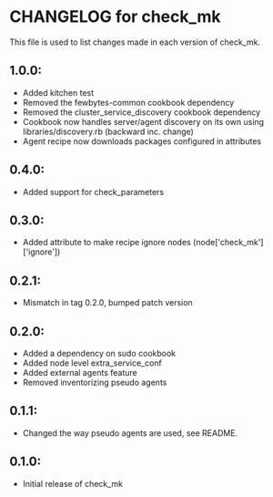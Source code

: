 # CHANGELOG for check_mk

This file is used to list changes made in each version of check_mk.

## 1.0.0:

  * Added kitchen test
  * Removed the fewbytes-common cookbook dependency
  * Removed the cluster_service_discovery cookbook dependency
  * Cookbook now handles server/agent discovery on its own using libraries/discovery.rb (backward inc. change)
  * Agent recipe now downloads packages configured in attributes

## 0.4.0:

  * Added support for check_parameters

## 0.3.0:

  * Added attribute to make recipe ignore nodes (node['check_mk']['ignore'])

## 0.2.1:

  * Mismatch in tag 0.2.0, bumped patch version

## 0.2.0:
  
  * Added a dependency on sudo cookbook
  * Added node level extra_service_conf
  * Added external agents feature
  * Removed inventorizing pseudo agents

## 0.1.1:

* Changed the way pseudo agents are used, see README.

## 0.1.0:

* Initial release of check_mk
